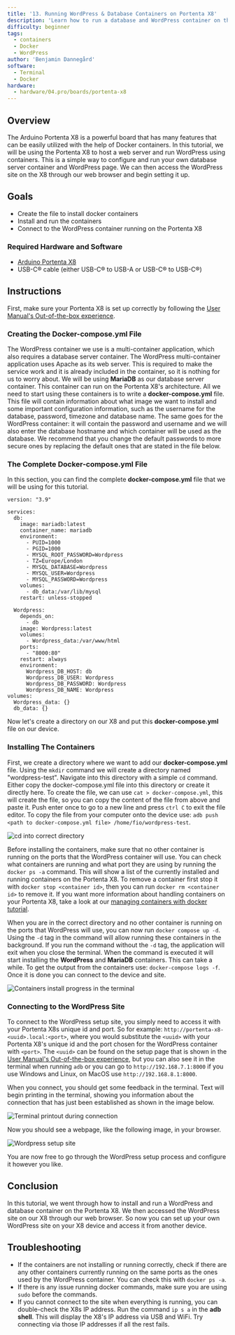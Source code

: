 ```yaml
---
title: '13. Running WordPress & Database Containers on Portenta X8'
description: 'Learn how to run a database and WordPress container on the Portenta X8'
difficulty: beginner
tags:
  - containers
  - Docker
  - WordPress
author: 'Benjamin Dannegård'
software:
  - Terminal
  - Docker
hardware:
  - hardware/04.pro/boards/portenta-x8
---
```


## Overview

The Arduino Portenta X8 is a powerful board that has many features that can be easily utilized with the help of Docker containers. In this tutorial, we will be using the Portenta X8 to host a web server and run WordPress using containers. This is a simple way to configure and run your own database server container and WordPress page. We can then access the WordPress site on the X8 through our web browser and begin setting it up.

## Goals

- Create the file to install docker containers
- Install and run the containers
- Connect to the WordPress container running on the Portenta X8

### Required Hardware and Software

- [Arduino Portenta X8](https://store.arduino.cc/products/portenta-x8)
- USB-C® cable (either USB-C® to USB-A or USB-C® to USB-C®)

## Instructions

First, make sure your Portenta X8 is set up correctly by following the [User Manual's Out-of-the-box experience](https://docs.arduino.cc/tutorials/portenta-x8/user-manual#out-of-the-box-experience).

### Creating the Docker-compose.yml File

The WordPress container we use is a multi-container application, which also requires a database server container. The WordPress multi-container application uses Apache as its web server. This is required to make the service work and it is already included in the container, so it is nothing for us to worry about. We will be using **MariaDB** as our database server container. This container can run on the Portenta X8's architecture. All we need to start using these containers is to write a **docker-compose.yml** file. This file will contain information about what image we want to install and some important configuration information, such as the username for the database, password, timezone and database name. The same goes for the WordPress container: it will contain the password and username and we will also enter the database hostname and which container will be used as the database. We recommend that you change the default passwords to more secure ones by replacing the default ones that are stated in the file below.


### The Complete Docker-compose.yml File

In this section, you can find the complete **docker-compose.yml** file that we will be using for this tutorial.

```
version: "3.9"
    
services:
  db:
    image: mariadb:latest
    container_name: mariadb
    environment:
      - PUID=1000
      - PGID=1000
      - MYSQL_ROOT_PASSWORD=Wordpress
      - TZ=Europe/London
      - MYSQL_DATABASE=Wordpress
      - MYSQL_USER=Wordpress
      - MYSQL_PASSWORD=Wordpress
    volumes:
      - db_data:/var/lib/mysql
    restart: unless-stopped
    
  Wordpress:
    depends_on:
      - db
    image: Wordpress:latest
    volumes:
      - Wordpress_data:/var/www/html
    ports:
      - "8000:80"
    restart: always
    environment:
      Wordpress_DB_HOST: db
      Wordpress_DB_USER: Wordpress
      Wordpress_DB_PASSWORD: Wordpress
      Wordpress_DB_NAME: Wordpress
volumes:
  Wordpress_data: {}
  db_data: {}
```

Now let's create a directory on our X8 and put this **docker-compose.yml** file on our device.

### Installing The Containers

First, we create a directory where we want to add our **docker-compose.yml** file. Using the `mkdir` command we will create a directory named "wordpress-test". Navigate into this directory with a simple `cd` command. Either copy the docker-compose.yml file into this directory or create it directly here. To create the file, we can use `cat > docker-compose.yml`, this will create the file, so you can copy the content of the file from above and paste it. Push enter once to go to a new line and press `ctrl C` to exit the file editor. To copy the file from your computer onto the device use: `adb push <path to docker-compose.yml file> /home/fio/wordpress-test`.

![cd into correct directory](assets/webserver-mkdir.png)

Before installing the containers, make sure that no other container is running on the ports that the WordPress container will use. You can check what containers are running and what port they are using by running the `docker ps -a` command. This will show a list of the currently installed and running containers on the Portenta X8. To remove a container first stop it with `docker stop <container id>`, then you can run `docker rm <container id>` to remove it. If you want more information about handling containers on your Portenta X8, take a look at our [managing containers with docker tutorial](https://docs.arduino.cc/tutorials/portenta-x8/docker-container).

When you are in the correct directory and no other container is running on the ports that WordPress will use, you can now run `docker compose up -d`. Using the `-d` tag in the command will allow running these containers in the background. If you run the command without the `-d` tag, the application will exit when you close the terminal. When the command is executed it will start installing the **WordPress** and **MariaDB** containers. This can take a while. To get the output from the containers use: `docker-compose logs -f`. Once it is done you can connect to the device and site.

![Containers install progress in the terminal](assets/webserver-container-install.png)

### Connecting to the WordPress Site

To connect to the WordPress setup site, you simply need to access it with your Portenta X8s unique id and port. So for example: `http://portenta-x8-<uuid>.local:<port>`, where you would substitute the `<uuid>` with your Portenta X8's unique id and the port chosen for the WordPress container with `<port>`. The `<uuid>` can be found on the setup page that is shown in the [User Manual's Out-of-the-box experience](https://docs.arduino.cc/tutorials/portenta-x8/user-manual#out-of-the-box-experience), but you can also see it in the terminal when running `adb` or you can go to `http://192.168.7.1:8000` if you use Windows and Linux, on MacOS use `http://192.168.8.1:8000`.

When you connect, you should get some feedback in the terminal. Text will begin printing in the terminal, showing you information about the connection that has just been established as shown in the image below.

![Terminal printout during connection](assets/webserver-connect-terminal.png)

Now you should see a webpage, like the following image, in your browser.

![Wordpress setup site](assets/webserver-wordpress-site.png)

You are now free to go through the WordPress setup process and configure it however you like.

## Conclusion

In this tutorial, we went through how to install and run a WordPress and database container on the Portenta X8. We then accessed the WordPress site on our X8 through our web browser. So now you can set up your own WordPress site on your X8 device and access it from another device.


## Troubleshooting

- If the containers are not installing or running correctly, check if there are any other containers currently running on the same ports as the ones used by the WordPress container. You can check this with ``docker ps -a``.
- If there is any issue running docker commands, make sure you are using ``sudo`` before the commands.
- If you cannot connect to the site when everything is running, you can double-check the X8s IP address. Run the command `ip s a` in the **adb shell**. This will display the X8's IP address via USB and WiFi. Try connecting via those IP addresses if all the rest fails.
